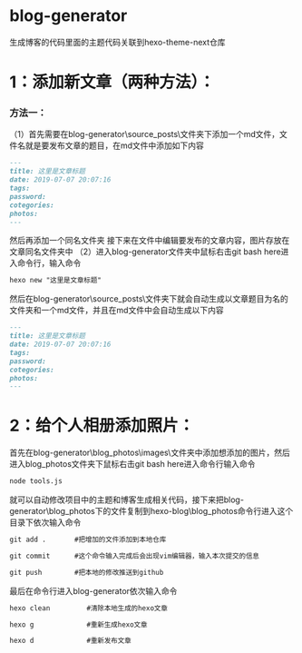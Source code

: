 # blog-generator
生成博客的代码里面的主题代码关联到hexo-theme-next仓库

# 1：添加新文章（两种方法）：
### 方法一：
（1）首先需要在blog-generator\source\_posts\文件夹下添加一个md文件，文件名就是要发布文章的题目，在md文件中添加如下内容
```markdown
---
title: 这里是文章标题
date: 2019-07-07 20:07:16
tags:
password:
cotegories:
photos:
---

```
然后再添加一个同名文件夹
接下来在文件中编辑要发布的文章内容，图片存放在文章同名文件夹中
（2）进入blog-generator文件夹中鼠标右击git bash here进入命令行，输入命令
```markdown
hexo new "这里是文章标题"
```
然后在blog-generator\source\_posts\文件夹下就会自动生成以文章题目为名的文件夹和一个md文件，并且在md文件中会自动生成以下内容
```markdown
---
title: 这里是文章标题
date: 2019-07-07 20:07:16
tags:
password:
cotegories:
photos:
---

```
# 2：给个人相册添加照片：
首先在blog-generator\blog_photos\images\文件夹中添加想添加的图片，然后进入blog_photos文件夹下鼠标右击git bash here进入命令行输入命令
```markdown
node tools.js
```
就可以自动修改项目中的主题和博客生成相关代码，接下来把blog-generator\blog_photos下的文件复制到hexo-blog\blog_photos命令行进入这个目录下依次输入命令
```markdown
git add .       #把增加的文件添加到本地仓库

git commit      #这个命令输入完成后会出现vim编辑器，输入本次提交的信息

git push        #把本地的修改推送到github
```
最后在命令行进入blog-generator依次输入命令
```markdown
hexo clean         #清除本地生成的hexo文章

hexo g             #重新生成hexo文章

hexo d             #重新发布文章
```
